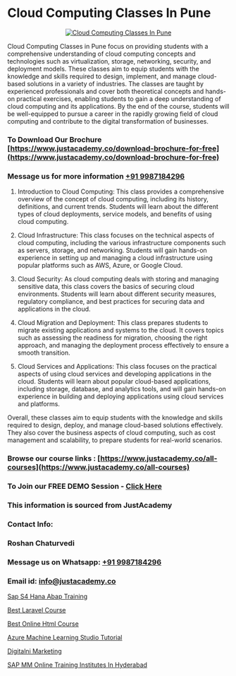 # Cloud Computing Classes In Pune

<p align="center">
  <a href="https://justacademy.co/all-courses">
    <img src="https://i.ibb.co/FJQ9DDy/cloud-computing.webp" alt="Cloud Computing Classes In Pune">
  </a>
</p>

Cloud Computing Classes in Pune focus on providing students with a comprehensive understanding of cloud computing concepts and technologies such as virtualization, storage, networking, security, and deployment models. These classes aim to equip students with the knowledge and skills required to design, implement, and manage cloud-based solutions in a variety of industries. The classes are taught by experienced professionals and cover both theoretical concepts and hands-on practical exercises, enabling students to gain a deep understanding of cloud computing and its applications. By the end of the course, students will be well-equipped to pursue a career in the rapidly growing field of cloud computing and contribute to the digital transformation of businesses.
### To Download Our Brochure [https://www.justacademy.co/download-brochure-for-free](https://www.justacademy.co/download-brochure-for-free)
### Message us for more information [+91 9987184296](https://api.whatsapp.com/send?phone=919987184296)
1) Introduction to Cloud Computing: This class provides a comprehensive overview of the concept of cloud computing, including its history, definitions, and current trends. Students will learn about the different types of cloud deployments, service models, and benefits of using cloud computing.

2) Cloud Infrastructure: This class focuses on the technical aspects of cloud computing, including the various infrastructure components such as servers, storage, and networking. Students will gain hands-on experience in setting up and managing a cloud infrastructure using popular platforms such as AWS, Azure, or Google Cloud.

3) Cloud Security: As cloud computing deals with storing and managing sensitive data, this class covers the basics of securing cloud environments. Students will learn about different security measures, regulatory compliance, and best practices for securing data and applications in the cloud.

4) Cloud Migration and Deployment: This class prepares students to migrate existing applications and systems to the cloud. It covers topics such as assessing the readiness for migration, choosing the right approach, and managing the deployment process effectively to ensure a smooth transition.

5) Cloud Services and Applications: This class focuses on the practical aspects of using cloud services and developing applications in the cloud. Students will learn about popular cloud-based applications, including storage, database, and analytics tools, and will gain hands-on experience in building and deploying applications using cloud services and platforms.

Overall, these classes aim to equip students with the knowledge and skills required to design, deploy, and manage cloud-based solutions effectively. They also cover the business aspects of cloud computing, such as cost management and scalability, to prepare students for real-world scenarios.

### Browse our course links : [https://www.justacademy.co/all-courses](https://www.justacademy.co/all-courses) 
### To Join our FREE DEMO Session - [Click Here](https://www.justacademy.co/register-for-course-demo)


### This information is sourced from JustAcademy
### Contact Info:
### Roshan Chaturvedi
### Message us on Whatsapp: [+91 9987184296](https://api.whatsapp.com/send?phone=919987184296)
### Email id: [info@justacademy.co](mailto:info@justacademy.co)
                
[Sap S4 Hana Abap Training](https://www.linkedin.com/pulse/sap-s4-hana-abap-training-justacademy-bay-area-wg0jc/)

[Best Laravel Course](https://www.linkedin.com/pulse/best-laravel-course-justacademy-sunnyvale-trtac?trackingId=%2BzzD6vi9b%2BVYuLbBveCIEQ%3D%3D&lipi=urn%3Ali%3Apage%3Ad_flagship3_company_admin%3BUjFoUpg3TaeqGUVsU2Vh7w%3D%3D)

[Best Online Html Course](https://medium.com/@akanshapatil/best-online-html-course-6a848d4bbe60)

[Azure Machine Learning Studio Tutorial](https://medium.com/@ranepooja/azure-machine-learning-studio-tutorial-bd1902517a4f)

[Digitalni Marketing](https://justacademyin.github.io/Articles/Digitalni-Marketing)

[SAP MM Online Training Institutes In Hyderabad](https://justacademyin.github.io/Articles/SAP-MM-Online-Training-Institutes-In-Hyderabad)

